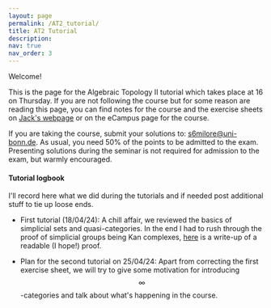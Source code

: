 ```yaml
---
layout: page
permalink: /AT2_tutorial/
title: AT2 Tutorial
description:
nav: true
nav_order: 3
---
```


Welcome!

This is the page for the Algebraic Topology II tutorial which takes place at 16 on Thursday. If you are not following the course but for some reason are reading this page, you can find notes for the course and the exercise sheets on [Jack's webpage](https://sites.google.com/view/jackmdavies/teaching?authuser=0) or on the eCampus page for the course.

If you are taking the course, submit your solutions to: s6milore@uni-bonn.de. As usual, you need 50% of the points to be admitted to the exam. Presenting solutions during the seminar is not required for admission to the exam, but warmly encouraged.

#### Tutorial logbook

I'll record here what we did during the tutorials and if needed post additional stuff to tie up loose ends.

- First tutorial (18/04/24): A chill affair, we reviewed the basics of simplicial sets and quasi-categories. In the end I had to rush through the proof of simplicial groups being Kan complexes, [here]({{https://lrnmhl.github.io}}/assets/pdf/notes/Simplicial_groups_are_Kan_complexes.pdf) is a write-up of a readable (I hope!) proof.

- Plan for the second tutorial on 25/04/24: Apart from correcting the first exercise sheet, we will try to give some motivation for introducing $$\infty$$-categories and talk about what's happening in the course.